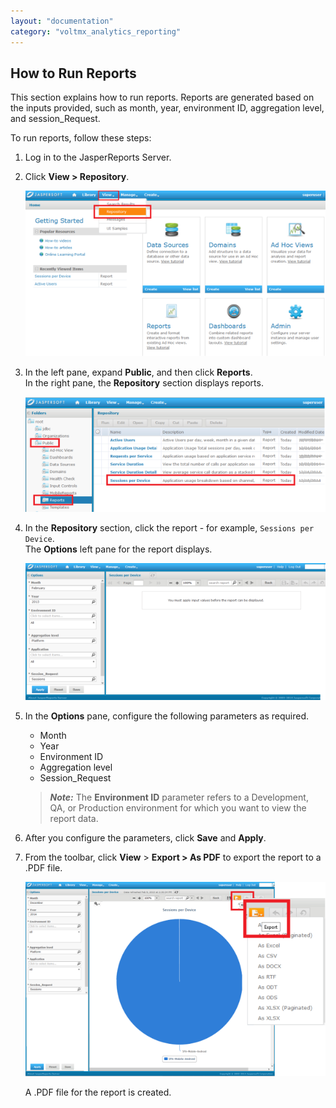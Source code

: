 ```yaml
---
layout: "documentation"
category: "voltmx_analytics_reporting"
---
```

                         


How to Run Reports
------------------

This section explains how to run reports. Reports are generated based on the inputs provided, such as month, year, environment ID, aggregation level, and session\_Request.

To run reports, follow these steps:

1.  Log in to the JasperReports Server.
2.  Click **View > Repository**.
    
    ![](Resources/Images/Jasperreports1_577x318.png)
    
3.  In the left pane, expand **Public**, and then click **Reports**.  
    In the right pane, the **Repository** section displays reports.
    
    ![](Resources/Images/Jasperreports2_579x222.png)
    
4.  In the **Repository** section, click the report - for example, `Sessions per Device`.  
    The **Options** left pane for the report displays.
    
    ![](Resources/Images/Jasperreports3_578x264.png)
    
5.  In the **Options** pane, configure the following parameters as required.
    
    *   Month
    *   Year
    *   Environment ID
    *   Aggregation level
    *   Session\_Request
    
    > **_Note:_** The **Environment ID** parameter refers to a Development, QA, or Production environment for which you want to view the report data.
    

1.  After you configure the parameters, click **Save** and **Apply**.
2.  From the toolbar, click **View** > **Export > As PDF** to export the report to a .PDF file.
    
    ![](Resources/Images/Jasperreports4a_591x382.png)
    
    A .PDF file for the report is created.

